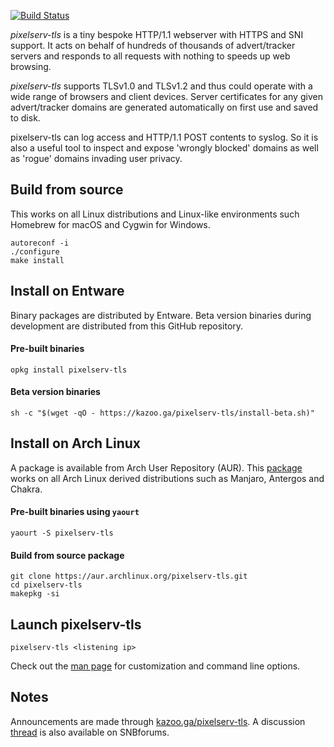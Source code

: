 [![Build Status](https://travis-ci.org/kvic-z/pixelserv-tls.svg?branch=master)](https://travis-ci.org/kvic-z/pixelserv-tls)


_pixelserv-tls_ is a tiny bespoke HTTP/1.1 webserver with HTTPS and SNI support. It acts on behalf of hundreds of thousands of advert/tracker servers and responds to all requests with  nothing  to  speeds  up  web browsing.

_pixelserv-tls_  supports TLSv1.0 and TLSv1.2 and thus could operate with a wide range of browsers and client devices.  Server  certificates  for any  given  advert/tracker domains are generated automatically on first use and saved to disk.

pixelserv-tls can log access and HTTP/1.1 POST contents to syslog. So it  is  also  a  useful  tool  to  inspect and expose 'wrongly blocked' domains as well as 'rogue' domains invading user privacy.

## Build from source

This works on all Linux distributions and Linux-like environments such Homebrew for macOS and Cygwin for Windows.

````
autoreconf -i
./configure
make install
````

## Install on Entware

Binary packages are distributed by Entware. Beta version binaries during development are distributed from this GitHub repository.

#### Pre-built binaries
````
opkg install pixelserv-tls
````

#### Beta version binaries
````
sh -c "$(wget -qO - https://kazoo.ga/pixelserv-tls/install-beta.sh)"
````

## Install on Arch Linux

A package is available from Arch User Repository (AUR). This [package](https://aur.archlinux.org/packages/pixelserv-tls/) works on all Arch Linux derived distributions such as Manjaro, Antergos and Chakra.

#### Pre-built binaries using `yaourt`
````
yaourt -S pixelserv-tls
````
#### Build from source package
````
git clone https://aur.archlinux.org/pixelserv-tls.git
cd pixelserv-tls
makepkg -si
````

## Launch pixelserv-tls
````
pixelserv-tls <listening ip>
````

Check out the [man page](https://github.com/kvic-z/pixelserv-tls/wiki/Command-Line-Options) for customization and command line options.

## Notes

Announcements are made through [kazoo.ga/pixelserv-tls](https://kazoo.ga/pixelserv-tls/). A discussion [thread](http://www.snbforums.com/threads/pixelserv-a-better-one-pixel-webserver-for-adblock.26114) is also available on SNBforums.

